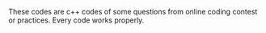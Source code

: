 These codes are c++ codes of some questions from online coding contest or practices. Every code works properly.